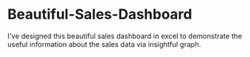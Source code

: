 # Beautiful-Sales-Dashboard
I've designed this beautiful sales dashboard in excel to demonstrate the useful information about the sales data via insightful graph.
